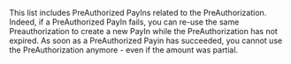 This list includes PreAuthorized PayIns related to the PreAuthorization. Indeed, if a PreAuthorized PayIn fails, you can re-use the same Preauthorization to create a new PayIn while the PreAuthorization has not expired. As soon as a PreAuthorized Payin has succeeded, you cannot use the PreAuthorization anymore - even if the amount was partial.
